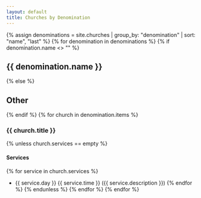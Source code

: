 ```yaml
---
layout: default
title: Churches by Denomination
---
```

{% assign denominations = site.churches | group_by: "denomination" | sort: "name", "last" %}
{% for denomination in denominations %}
{% if denomination.name <> "" %}
## {{ denomination.name }}
{% else %}
## Other
{% endif %}
{% for church in denomination.items %}
### {{ church.title }}

{% unless church.services == empty %}
#### Services
{% for service in church.services %}
- {{ service.day }} {{ service.time }} ({{ service.description }})
{% endfor %}
{% endunless %}
{% endfor %}
{% endfor %}